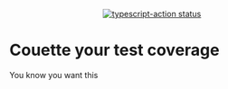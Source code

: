 <p align="center">
  <a href="https://github.com/vgrafe/couette/actions"><img alt="typescript-action status" src="https://github.com/vgrafe/couette/workflows/build-test/badge.svg"></a>
</p>

# Couette your test coverage

You know you want this
